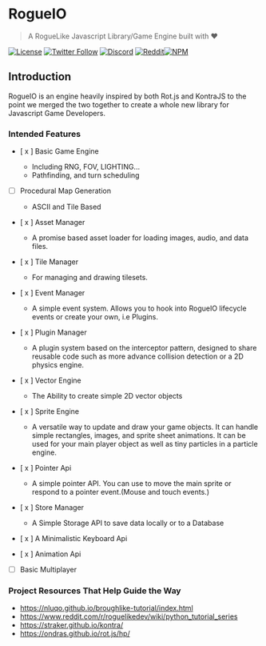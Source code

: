 # RogueIO

> A RogueLike Javascript Library/Game Engine built with ❤

<!-- BADGES -->

[![License](https://img.shields.io/badge/license-MIT-blue.svg?style=for-the-badge)](https://github.com/NodeGG/RogueIO/blob/master/LICENSE) [![Twitter Follow](https://img.shields.io/badge/follow-%40MOIKUNE-blue.svg?style=for-the-badge&logo=twitter)](https://twitter.com/MOIKUNE) [![Discord](https://img.shields.io/discord/160837478004031488?style=for-the-badge&logo=discord)](https://discord.gg/atuZfDJ) [![Reddit](https://img.shields.io/badge/Reddit-Join-blue?style=for-the-badge&logo=reddit)](https://www.reddit.com/r/RogueIO)[![NPM](https://img.shields.io/npm/dt/rogueio.svg?style=for-the-badge)](https://www.npmjs.com/package/rogueio)

<!-- BADGES END -->

## Introduction
RogueIO is an engine heavily inspired by both Rot.js and KontraJS to the point we merged the two together to create a whole new library for Javascript Game Developers.

### Intended Features

- [ x ] Basic Game Engine

  - Including RNG, FOV, LIGHTING...
  - Pathfinding, and turn scheduling

- [ ] Procedural Map Generation

  - ASCII and Tile Based

- [ x ] Asset Manager

  - A promise based asset loader for loading images, audio, and data files.

- [ x ] Tile Manager

  - For managing and drawing tilesets.

- [ x ] Event Manager

  - A simple event system. Allows you to hook into RogueIO lifecycle events or create your own, i.e Plugins.

- [ x ] Plugin Manager

  - A plugin system based on the interceptor pattern, designed to share reusable code such as more advance collision detection or a 2D physics engine.

- [ x ] Vector Engine

  - The Ability to create simple 2D vector objects

- [ x ] Sprite Engine

  - A versatile way to update and draw your game objects. It can handle simple rectangles, images, and sprite sheet animations. It can be used for your main player object as well as tiny particles in a particle engine.

- [ x ] Pointer Api

  - A simple pointer API. You can use to move the main sprite or respond to a pointer event.(Mouse and touch events.)

- [ x ] Store Manager

  - A Simple Storage API to save data locally or to a Database

- [ x ] A Minimalistic Keyboard Api

- [ x ] Animation Api

- [ ] Basic Multiplayer

### Project Resources That Help Guide the Way

- https://nluqo.github.io/broughlike-tutorial/index.html
- https://www.reddit.com/r/roguelikedev/wiki/python_tutorial_series
- https://straker.github.io/kontra/
- https://ondras.github.io/rot.js/hp/